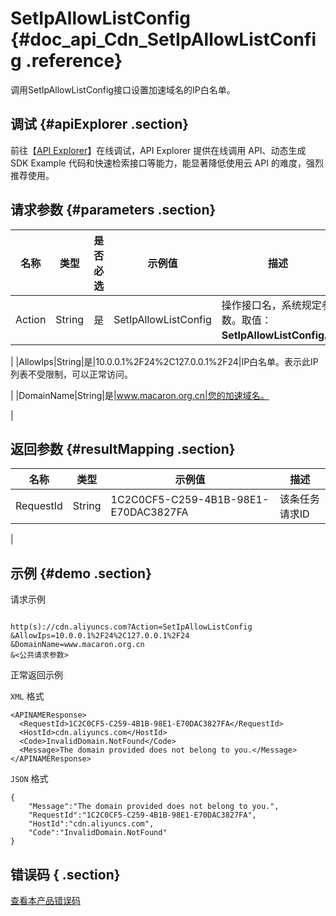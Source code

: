 # SetIpAllowListConfig {#doc_api_Cdn_SetIpAllowListConfig .reference}

调用SetIpAllowListConfig接口设置加速域名的IP白名单。

## 调试 {#apiExplorer .section}

前往【[API Explorer](https://api.aliyun.com/#product=Cdn&api=SetIpAllowListConfig)】在线调试，API Explorer 提供在线调用 API、动态生成 SDK Example 代码和快速检索接口等能力，能显著降低使用云 API 的难度，强烈推荐使用。

## 请求参数 {#parameters .section}

|名称|类型|是否必选|示例值|描述|
|--|--|----|---|--|
|Action|String|是|SetIpAllowListConfig|操作接口名，系统规定参数。取值：**SetIpAllowListConfig**。

 |
|AllowIps|String|是|10.0.0.1%2F24%2C127.0.0.1%2F24|IP白名单。表示此IP列表不受限制，可以正常访问。

 |
|DomainName|String|是|www.macaron.org.cn|您的加速域名。

 |

## 返回参数 {#resultMapping .section}

|名称|类型|示例值|描述|
|--|--|---|--|
|RequestId|String|1C2C0CF5-C259-4B1B-98E1-E70DAC3827FA|该条任务请求ID

 |

## 示例 {#demo .section}

请求示例

``` {#request_demo}

http(s)://cdn.aliyuncs.com?Action=SetIpAllowListConfig
&AllowIps=10.0.0.1%2F24%2C127.0.0.1%2F24
&DomainName=www.macaron.org.cn
&<公共请求参数>

```

正常返回示例

`XML` 格式

``` {#xml_return_success_demo}
<APINAMEResponse>
  <RequestId>1C2C0CF5-C259-4B1B-98E1-E70DAC3827FA</RequestId>
  <HostId>cdn.aliyuncs.com</HostId>
  <Code>InvalidDomain.NotFound</Code>
  <Message>The domain provided does not belong to you.</Message>
</APINAMEResponse>

```

`JSON` 格式

``` {#json_return_success_demo}
{
	"Message":"The domain provided does not belong to you.",
	"RequestId":"1C2C0CF5-C259-4B1B-98E1-E70DAC3827FA",
	"HostId":"cdn.aliyuncs.com",
	"Code":"InvalidDomain.NotFound"
}
```

## 错误码 { .section}

[查看本产品错误码](https://error-center.aliyun.com/status/product/Cdn)


